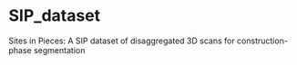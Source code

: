 # SIP_dataset
Sites in Pieces: A SIP dataset of disaggregated 3D scans for construction-phase segmentation
